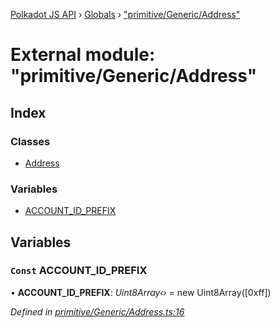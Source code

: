 [Polkadot JS API](../README.md) › [Globals](../globals.md) › ["primitive/Generic/Address"](_primitive_generic_address_.md)

# External module: "primitive/Generic/Address"

## Index

### Classes

* [Address](../classes/_primitive_generic_address_.address.md)

### Variables

* [ACCOUNT_ID_PREFIX](_primitive_generic_address_.md#const-account_id_prefix)

## Variables

### `Const` ACCOUNT_ID_PREFIX

• **ACCOUNT_ID_PREFIX**: *Uint8Array‹›* =  new Uint8Array([0xff])

*Defined in [primitive/Generic/Address.ts:16](https://github.com/polkadot-js/api/blob/16e0ea9315/packages/types/src/primitive/Generic/Address.ts#L16)*
